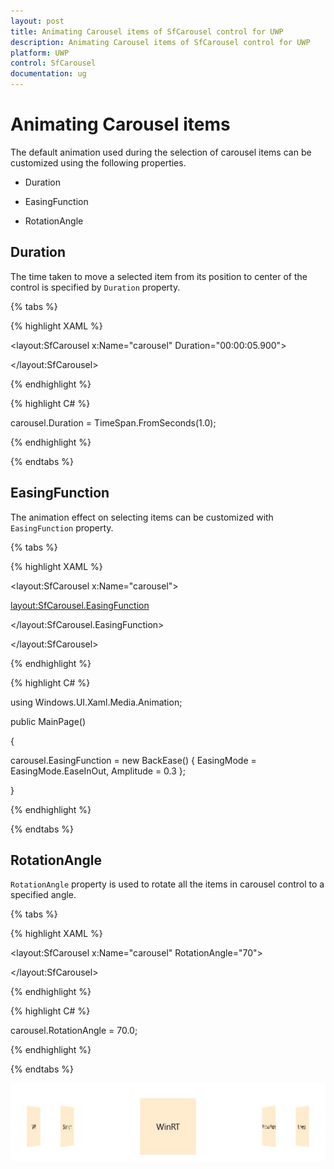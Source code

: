 ```yaml
---
layout: post
title: Animating Carousel items of SfCarousel control for UWP
description: Animating Carousel items of SfCarousel control for UWP
platform: UWP
control: SfCarousel
documentation: ug
---
```


# Animating Carousel items

The default animation used during the selection of carousel items can be customized using the following properties.

* Duration

* EasingFunction

* RotationAngle

## Duration

The time taken to move a selected item from its position to center of the control is specified by `Duration` property.

{% tabs %}

{% highlight XAML %}

<layout:SfCarousel x:Name="carousel" Duration="00:00:05.900">

</layout:SfCarousel>

{% endhighlight %}

{% highlight C# %}

carousel.Duration =  TimeSpan.FromSeconds(1.0);

{% endhighlight %}

{% endtabs %}

## EasingFunction

The animation effect on selecting items can be customized with `EasingFunction` property.

{% tabs %}

{% highlight XAML %}

<layout:SfCarousel x:Name="carousel">

<layout:SfCarousel.EasingFunction>

<BackEase EasingMode="EaseInOut" Amplitude="0.3"/>

</layout:SfCarousel.EasingFunction>

</layout:SfCarousel>

{% endhighlight %}

{% highlight C# %}

using Windows.UI.Xaml.Media.Animation; 


public MainPage()

{
	
carousel.EasingFunction = new BackEase() { EasingMode = EasingMode.EaseInOut, Amplitude = 0.3 };

}

{% endhighlight %}

{% endtabs %}

## RotationAngle

`RotationAngle` property is used to rotate all the items in carousel control to a specified angle.

{% tabs %}

{% highlight XAML %}

<layout:SfCarousel x:Name="carousel" RotationAngle="70">

</layout:SfCarousel>

{% endhighlight %}

{% highlight C# %}

carousel.RotationAngle = 70.0;

{% endhighlight %}

{% endtabs %}

![](SfCarousel-images/SfCarousel-img12.jpeg)



